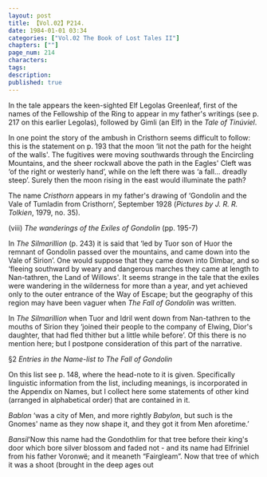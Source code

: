 ```yaml
---
layout: post
title: 【Vol.02】P214.
date: 1984-01-01 03:34
categories: ["Vol.02 The Book of Lost Tales II"]
chapters: [""]
page_num: 214
characters: 
tags: 
description: 
published: true
---
```


<p style="text-indent: 0;">
In the tale appears the keen-sighted Elf Legolas Greenleaf, first of the names of the Fellowship of the Ring to appear in my father's writings (see p. 217 on this earlier Legolas), followed by Gimli (an Elf) in the <I>Tale of Tinúviel</I>.
</p>

In one point the story of the ambush in Cristhorn seems difficult to follow: this is the statement on p. 193 that the moon ‘lit not the path for the height of the walls'. The fugitives were moving southwards through the Encircling Mountains, and the sheer rockwall above the path in the Eagles' Cleft was ‘of the right or westerly hand’, while on the left there was ‘a fall... dreadly steep’. Surely then the moon rising in the east would illuminate the path?

The name <I>Cristhorn</I> appears in my father's drawing of ‘Gondolin and the Vale of Tumladin from Cristhorn’, September 1928 (<I>Pictures by J. R. R. Tolkien</I>, 1979, no. 35).

(viii) <I>The wanderings of the Exiles of Gondolin</I> (pp. 195-7)

In <I>The Silmarillion</I> (p. 243) it is said that ‘led by Tuor son of Huor the remnant of Gondolin passed over the mountains, and came down into the Vale of Sirion’. One would suppose that they came down into Dimbar, and so ‘fleeing southward by weary and dangerous marches they came at length to Nan-tathren, the Land of Willows'. It seems strange in the tale that the exiles were wandering in the wilderness for more than a year, and yet achieved only to the outer entrance of the Way of Escape; but the geography of this region may have been vaguer when <I>The Fall of Gondolin</I> was written.

In <I>The Silmarillion</I> when Tuor and Idril went down from Nan-tathren to the mouths of Sirion they ‘joined their people to the company of Elwing, Dior's daughter, that had fled thither but a little while before’. Of this there is no mention here; but I postpone consideration of this part of the narrative.

§2 <I>Entries in the Name-list to The Fall of Gondolin</I>

On this list see p. 148, where the head-note to it is given. Specifically linguistic information from the list, including meanings, is incorporated in the Appendix on Names, but I collect here some statements of other kind (arranged in alphabetical order) that are contained in it.

<I>Bablon</I> ‘was a city of Men, and more rightly <I>Babylon</I>, but such is the Gnomes' name as they now shape it, and they got it from Men aforetime.’

<I>Bansil</I>‘Now this name had the Gondothlim for that tree before their king's door which bore silver blossom and faded not - and its name had Elfriniel from his father Voronwë; and it meaneth “Fairgleam”. Now that tree of which it was a shoot (brought in the deep ages out

